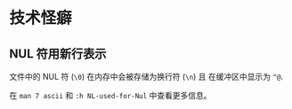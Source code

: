 # 技术怪癖

## NUL 符用新行表示

文件中的 NUL 符 (`\0`) 在内存中会被存储为换行符 (`\n`) 且
在缓冲区中显示为 `^@`.

在 `man 7 ascii` 和 `:h NL-used-for-Nul` 中查看更多信息。
